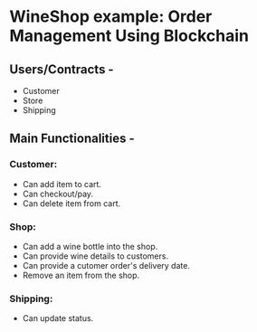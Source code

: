 # WineShop example: Order Management Using Blockchain

## Users/Contracts -

 - Customer
 - Store
 - Shipping
 
 ## Main Functionalities -
 
 ### Customer:
 
 - Can add item to cart.
 - Can checkout/pay.
 - Can delete item from cart.
 
 ### Shop:
 
 - Can add a wine bottle into the shop.
 - Can provide wine details to customers.
 - Can provide a cutomer order's delivery date.
 - Remove an item from the shop.
 
 ### Shipping:
 
 - Can update status.
 
